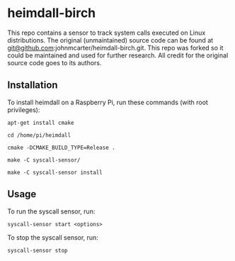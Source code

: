 # heimdall-birch

This repo contains a sensor to track system calls executed on Linux distributions. The original (unmaintained) source code can be found at git@github.com:johnmcarter/heimdall-birch.git. This repo was forked so it could be maintained and used for further research. All credit for the original source code goes to its authors.

## Installation 
To install heimdall on a Raspberry Pi, run these commands (with root privileges):
```
apt-get install cmake
```
```
cd /home/pi/heimdall
```
```
cmake -DCMAKE_BUILD_TYPE=Release .
```
```
make -C syscall-sensor/
```
```
make -C syscall-sensor install
```

## Usage
To run the syscall sensor, run:
```
syscall-sensor start <options>
```

To stop the syscall sensor, run:
```
syscall-sensor stop
```